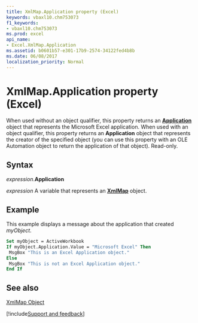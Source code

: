 ```yaml
---
title: XmlMap.Application property (Excel)
keywords: vbaxl10.chm753073
f1_keywords:
- vbaxl10.chm753073
ms.prod: excel
api_name:
- Excel.XmlMap.Application
ms.assetid: b0601b57-e301-17b9-2574-34122fed4b8b
ms.date: 06/08/2017
localization_priority: Normal
---
```



# XmlMap.Application property (Excel)

When used without an object qualifier, this property returns an  **[Application](Excel.Application(object).md)** object that represents the Microsoft Excel application. When used with an object qualifier, this property returns an **Application** object that represents the creator of the specified object (you can use this property with an OLE Automation object to return the application of that object). Read-only.


## Syntax

_expression_.**Application**

_expression_ A variable that represents an **[XmlMap](Excel.XmlMap.md)** object.


## Example

This example displays a message about the application that created _myObject_.


```vb
Set myObject = ActiveWorkbook 
If myObject.Application.Value = "Microsoft Excel" Then 
 MsgBox "This is an Excel Application object." 
Else 
 MsgBox "This is not an Excel Application object." 
End If
```


## See also


[XmlMap Object](Excel.XmlMap.md)

[!include[Support and feedback](~/includes/feedback-boilerplate.md)]